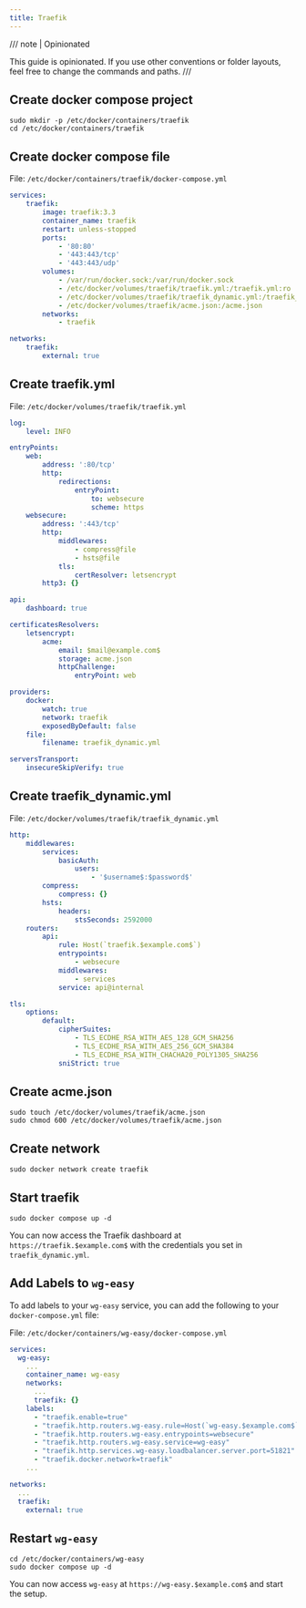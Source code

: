 ```yaml
---
title: Traefik
---
```


/// note | Opinionated

This guide is opinionated. If you use other conventions or folder layouts, feel free to change the commands and paths.
///

## Create docker compose project

```shell
sudo mkdir -p /etc/docker/containers/traefik
cd /etc/docker/containers/traefik
```

## Create docker compose file

File: `/etc/docker/containers/traefik/docker-compose.yml`

```yaml
services:
    traefik:
        image: traefik:3.3
        container_name: traefik
        restart: unless-stopped
        ports:
            - '80:80'
            - '443:443/tcp'
            - '443:443/udp'
        volumes:
            - /var/run/docker.sock:/var/run/docker.sock
            - /etc/docker/volumes/traefik/traefik.yml:/traefik.yml:ro
            - /etc/docker/volumes/traefik/traefik_dynamic.yml:/traefik_dynamic.yml:ro
            - /etc/docker/volumes/traefik/acme.json:/acme.json
        networks:
            - traefik

networks:
    traefik:
        external: true
```

## Create traefik.yml

File: `/etc/docker/volumes/traefik/traefik.yml`

```yaml
log:
    level: INFO

entryPoints:
    web:
        address: ':80/tcp'
        http:
            redirections:
                entryPoint:
                    to: websecure
                    scheme: https
    websecure:
        address: ':443/tcp'
        http:
            middlewares:
                - compress@file
                - hsts@file
            tls:
                certResolver: letsencrypt
        http3: {}

api:
    dashboard: true

certificatesResolvers:
    letsencrypt:
        acme:
            email: $mail@example.com$
            storage: acme.json
            httpChallenge:
                entryPoint: web

providers:
    docker:
        watch: true
        network: traefik
        exposedByDefault: false
    file:
        filename: traefik_dynamic.yml

serversTransport:
    insecureSkipVerify: true
```

## Create traefik_dynamic.yml

File: `/etc/docker/volumes/traefik/traefik_dynamic.yml`

```yaml
http:
    middlewares:
        services:
            basicAuth:
                users:
                    - '$username$:$password$'
        compress:
            compress: {}
        hsts:
            headers:
                stsSeconds: 2592000
    routers:
        api:
            rule: Host(`traefik.$example.com$`)
            entrypoints:
                - websecure
            middlewares:
                - services
            service: api@internal

tls:
    options:
        default:
            cipherSuites:
                - TLS_ECDHE_RSA_WITH_AES_128_GCM_SHA256
                - TLS_ECDHE_RSA_WITH_AES_256_GCM_SHA384
                - TLS_ECDHE_RSA_WITH_CHACHA20_POLY1305_SHA256
            sniStrict: true
```

## Create acme.json

```shell
sudo touch /etc/docker/volumes/traefik/acme.json
sudo chmod 600 /etc/docker/volumes/traefik/acme.json
```

## Create network

```shell
sudo docker network create traefik
```

## Start traefik

```shell
sudo docker compose up -d
```

You can now access the Traefik dashboard at `https://traefik.$example.com$` with the credentials you set in `traefik_dynamic.yml`.

## Add Labels to `wg-easy`

To add labels to your `wg-easy` service, you can add the following to your `docker-compose.yml` file:

File: `/etc/docker/containers/wg-easy/docker-compose.yml`

```yaml
services:
  wg-easy:
    ...
    container_name: wg-easy
    networks:
      ...
      traefik: {}
    labels:
      - "traefik.enable=true"
      - "traefik.http.routers.wg-easy.rule=Host(`wg-easy.$example.com$`)"
      - "traefik.http.routers.wg-easy.entrypoints=websecure"
      - "traefik.http.routers.wg-easy.service=wg-easy"
      - "traefik.http.services.wg-easy.loadbalancer.server.port=51821"
      - "traefik.docker.network=traefik"
    ...

networks:
  ...
  traefik:
    external: true
```

## Restart `wg-easy`

```shell
cd /etc/docker/containers/wg-easy
sudo docker compose up -d
```

You can now access `wg-easy` at `https://wg-easy.$example.com$` and start the setup.
